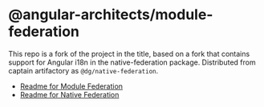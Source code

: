 # @angular-architects/module-federation

This repo is a fork of the project in the title, based on a fork that contains support for Angular i18n in the native-federation package. Distributed from captain artifactory as `@dg/native-federation`.

- [Readme for Module Federation](./libs/mf/README.md)
- [Readme for Native Federation](./libs/native-federation/README.md)
